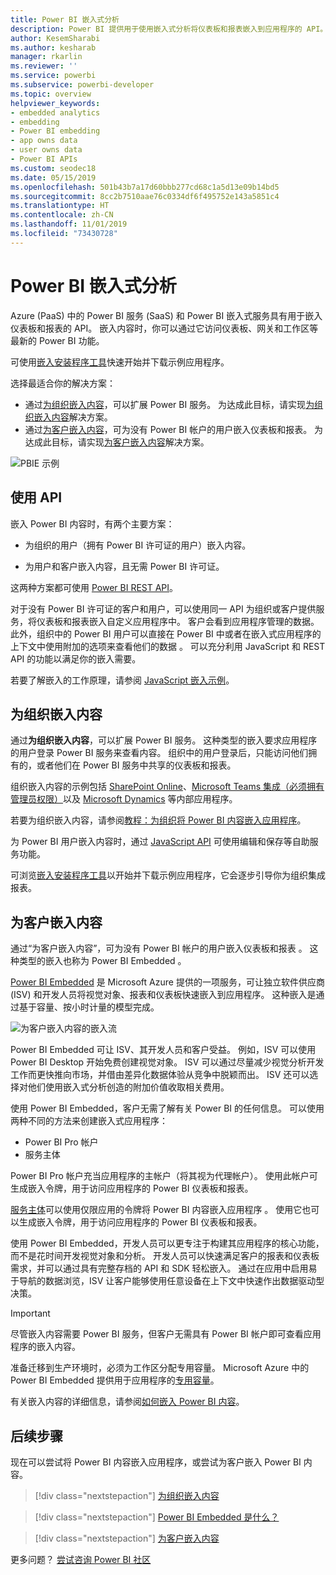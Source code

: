 ```yaml
---
title: Power BI 嵌入式分析
description: Power BI 提供用于使用嵌入式分析将仪表板和报表嵌入到应用程序的 API。 详细了解如何使用 Power BI 嵌入式分析软件、嵌入式分析工具或嵌入式商业智能工具嵌入到 PaaS 环境和 SaaS 环境中。
author: KesemSharabi
ms.author: kesharab
manager: rkarlin
ms.reviewer: ''
ms.service: powerbi
ms.subservice: powerbi-developer
ms.topic: overview
helpviewer_keywords:
- embedded analytics
- embedding
- Power BI embedding
- app owns data
- user owns data
- Power BI APIs
ms.custom: seodec18
ms.date: 05/15/2019
ms.openlocfilehash: 501b43b7a17d60bbb277cd68c1a5d13e09b14bd5
ms.sourcegitcommit: 8cc2b7510aae76c0334df6f495752e143a5851c4
ms.translationtype: HT
ms.contentlocale: zh-CN
ms.lasthandoff: 11/01/2019
ms.locfileid: "73430728"
---
```

# <a name="embedded-analytics-with-power-bi"></a>Power BI 嵌入式分析

Azure (PaaS) 中的 Power BI 服务 (SaaS) 和 Power BI 嵌入式服务具有用于嵌入仪表板和报表的 API。 嵌入内容时，你可以通过它访问仪表板、网关和工作区等最新的 Power BI 功能。

可使用[嵌入安装程序工具](https://aka.ms/embedsetup)快速开始并下载示例应用程序。

选择最适合你的解决方案：

* 通过[为组织嵌入内容](embedding.md#embedding-for-your-organization)，可以扩展 Power BI 服务。 为达成此目标，请实现[为组织嵌入内容](https://aka.ms/embedsetup/UserOwnsData)解决方案。
* 通过[为客户嵌入内容](embedding.md#embedding-for-your-customers)，可为没有 Power BI 帐户的用户嵌入仪表板和报表。 为达成此目标，请实现[为客户嵌入内容](https://aka.ms/embedsetup/AppOwnsData)解决方案。

![PBIE 示例](media/what-can-you-do/what-can-you-do-02.png)

## <a name="use-apis"></a>使用 API

嵌入 Power BI 内容时，有两个主要方案：
- 为组织的用户（拥有 Power BI 许可证的用户）嵌入内容。 
 
- 为用户和客户嵌入内容，且无需 Power BI 许可证。 

这两种方案都可使用 [Power BI REST API](https://docs.microsoft.com/rest/api/power-bi/)。

对于没有 Power BI 许可证的客户和用户，可以使用同一 API 为组织或客户提供服务，将仪表板和报表嵌入自定义应用程序中。 客户会看到应用程序管理的数据。 此外，组织中的 Power BI 用户可以直接在 Power BI 中或者在嵌入式应用程序的上下文中使用附加的选项来查看他们的数据  。 可以充分利用 JavaScript 和 REST API 的功能以满足你的嵌入需要。

若要了解嵌入的工作原理，请参阅 [JavaScript 嵌入示例](https://microsoft.github.io/PowerBI-JavaScript/demo/)。

## <a name="embedding-for-your-organization"></a>为组织嵌入内容

通过**为组织嵌入内容**，可以扩展 Power BI 服务。 这种类型的嵌入要求应用程序的用户登录 Power BI 服务来查看内容。 组织中的用户登录后，只能访问他们拥有的，或者他们在 Power BI 服务中共享的仪表板和报表。

组织嵌入内容的示例包括 [SharePoint Online](https://powerbi.microsoft.com/blog/integrate-power-bi-reports-in-sharepoint-online/)、[Microsoft Teams 集成（必须拥有管理员权限）](https://powerbi.microsoft.com/blog/power-bi-teams-up-with-microsoft-teams/)以及 [Microsoft Dynamics](https://docs.microsoft.com/dynamics365/customer-engagement/basics/add-edit-power-bi-visualizations-dashboard) 等内部应用程序。

若要为组织嵌入内容，请参阅[教程：为组织将 Power BI 内容嵌入应用程序](embed-sample-for-your-organization.md)。

为 Power BI 用户嵌入内容时，通过 [JavaScript API](https://github.com/Microsoft/PowerBI-JavaScript) 可使用编辑和保存等自助服务功能。

可浏览[嵌入安装程序工具](https://aka.ms/embedsetup/UserOwnsData)以开始并下载示例应用程序，它会逐步引导你为组织集成报表。

## <a name="embedding-for-your-customers"></a>为客户嵌入内容

通过“为客户嵌入内容”，可为没有 Power BI 帐户的用户嵌入仪表板和报表  。 这种类型的嵌入也称为 Power BI Embedded  。

[Power BI Embedded](azure-pbie-what-is-power-bi-embedded.md) 是 Microsoft Azure  提供的一项服务，可让独立软件供应商 (ISV) 和开发人员将视觉对象、报表和仪表板快速嵌入到应用程序。 这种嵌入是通过基于容量、按小时计量的模型完成。

![为客户嵌入内容的嵌入流](media/embedding/powerbi-embed-flow.png)

Power BI Embedded 可让 ISV、其开发人员和客户受益。 例如，ISV 可以使用 Power BI Desktop 开始免费创建视觉对象。 ISV 可以通过尽量减少视觉分析开发工作而更快推向市场，并借由差异化数据体验从竞争中脱颖而出。 ISV 还可以选择对他们使用嵌入式分析创造的附加价值收取相关费用。

使用 Power BI Embedded，客户无需了解有关 Power BI 的任何信息。 可以使用两种不同的方法来创建嵌入式应用程序：
- Power BI Pro 帐户 
- 服务主体 

Power BI Pro 帐户充当应用程序的主帐户（将其视为代理帐户）。 使用此帐户可生成嵌入令牌，用于访问应用程序的 Power BI 仪表板和报表。

[服务主体](embed-service-principal.md)可以使用仅限应用的令牌将 Power BI 内容嵌入应用程序  。 使用它也可以生成嵌入令牌，用于访问应用程序的 Power BI 仪表板和报表。

使用 Power BI Embedded，开发人员可以更专注于构建其应用程序的核心功能，而不是花时间开发视觉对象和分析。 开发人员可以快速满足客户的报表和仪表板需求，并可以通过具有完整存档的 API 和 SDK 轻松嵌入。 通过在应用中启用易于导航的数据浏览，ISV 让客户能够使用任意设备在上下文中快速作出数据驱动型决策。

> [!IMPORTANT]
> 尽管嵌入内容需要 Power BI 服务，但客户无需具有 Power BI 帐户即可查看应用程序的嵌入内容。 

准备迁移到生产环境时，必须为工作区分配专用容量。 Microsoft Azure 中的 Power BI Embedded 提供用于应用程序的[专用容量](azure-pbie-create-capacity.md)。

有关嵌入内容的详细信息，请参阅[如何嵌入 Power BI 内容](embed-sample-for-customers.md)。

## <a name="next-steps"></a>后续步骤

现在可以尝试将 Power BI 内容嵌入应用程序，或尝试为客户嵌入 Power BI 内容。

> [!div class="nextstepaction"]
> [为组织嵌入内容](embed-sample-for-your-organization.md)

> [!div class="nextstepaction"]
> [Power BI Embedded 是什么？](azure-pbie-what-is-power-bi-embedded.md)

> [!div class="nextstepaction"]
>[为客户嵌入内容](embed-sample-for-customers.md)

更多问题？ [尝试咨询 Power BI 社区](http://community.powerbi.com/)
